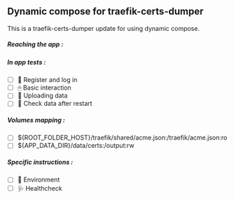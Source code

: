 ## Dynamic compose for traefik-certs-dumper
This is a traefik-certs-dumper update for using dynamic compose.
##### Reaching the app :
##### In app tests :
- [ ] 📝 Register and log in
- [ ] 🖱 Basic interaction
- [ ] 🌆 Uploading data
- [ ] 🔄 Check data after restart
##### Volumes mapping :
- [ ] ${ROOT_FOLDER_HOST}/traefik/shared/acme.json:/traefik/acme.json:ro
- [ ] ${APP_DATA_DIR}/data/certs:/output:rw
##### Specific instructions :
- [ ] 🌳 Environment
- [ ] 🩺 Healthcheck
